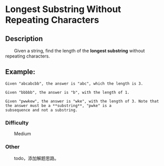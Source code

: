 # Longest Substring Without Repeating Characters

## Description

&emsp;&emsp;Given a string, find the length of the **longest substring** without repeating characters.

## Example:

``` 
Given "abcabcbb", the answer is "abc", which the length is 3.

Given "bbbbb", the answer is "b", with the length of 1.

Given "pwwkew", the answer is "wke", with the length of 3. Note that the answer must be a **substring**, "pwke" is a 
subsequence and not a substring.
```

### Difficulty

&emsp;&emsp;Medium

### Other

&emsp;&emsp;todo，添加解题思路。